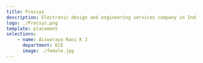 ```yaml
---
title: Procsys
description: Electronic design and engineering services company in India, offering both complete and componentized solutions in embedded systems.
logo: ./Procsys.png
template: placement
selections:
    - name: Aiswaraya Rani K J
      department: ECE
      image: ./female.jpg
---
```

